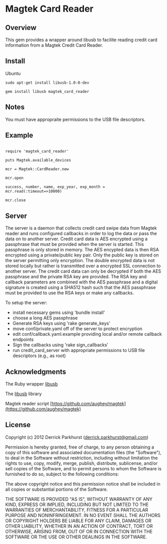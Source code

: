 Magtek Card Reader
==================

Overview
--------

 This gem provides a wrapper around libusb to facilite reading credit card information from a Magtek Credit Card Reader.

Install
-------
Ubuntu
```
sudo apt-get install libusb-1.0-0-dev

gem install libusb magtek_card_reader

```


Notes
-----

You must have appropraite permissions to the USB file descriptors.

Example
--------
```

require 'magtek_card_reader'

puts Magtek.available_devices

mcr = Magtek::CardReader.new

mcr.open

success, number, name, exp_year, exp_month =  mcr.read(:timeout=>10000)

mcr.close

```


Server
------

 The server is a daemon that collects credit card swipe data from Magtek reader and runs
configured callbacks in order to log the data or pass the data on to another server. 
Credit card data is AES encrypted using a passphrase that must be provided when the 
server is started. This passphrase is only stored in memory. The AES encypted data
is then RSA encrypted using a private/public key pair. Only the public key is stored
on the server permitting only encryption. The double encrypted data is not stored locally
but rather is transmitted over a encrypted SSL connection to another server. The credit
card data can only be decrypted if both the AES passphrase and the private RSA key are
provided. The RSA key and callback parameters are combined with the AES passphrase and
a digital signature is created using a SHA512 hash such that the AES passphrase must 
be provided to use the RSA keys or make any callbacks.

 To setup the server:
- install necessary gems using 'bundle install'
- choose a long AES passphrase
- Generate RSA keys using 'rake generate_keys'
- move conf/private.yaml off of the server to protect encryption
- edit conf/callback.yaml.example providing local and/or remote callback endpoints
- Sign the callbacks using 'rake sign_callbacks'
- run credit_card_server with appropriate permissions to USB file descriptors (e.g., as root)


Acknowledgments 
------

 The Ruby wrapper [libusb](https://github.com/larskanis/libusb)

 The [libusb](http://libusbx.org/) library

 Magtek reader script [https://github.com/aughey/magtek](https://github.com/aughey/magtek)

License
-------
Copyright (c) 2012 Derrick Parkhurst (derrick.parkhurst@gmail.com)

Permission is hereby granted, free of charge, to any person obtaining a copy
of this software and associated documentation files (the "Software"), to deal
in the Software without restriction, including without limitation the rights
to use, copy, modify, merge, publish, distribute, sublicense, and/or sell
copies of the Software, and to permit persons to whom the Software is
furnished to do so, subject to the following conditions:

The above copyright notice and this permission notice shall be included in
all copies or substantial portions of the Software.

THE SOFTWARE IS PROVIDED "AS IS", WITHOUT WARRANTY OF ANY KIND, EXPRESS OR
IMPLIED, INCLUDING BUT NOT LIMITED TO THE WARRANTIES OF MERCHANTABILITY,
FITNESS FOR A PARTICULAR PURPOSE AND NONINFRINGEMENT. IN NO EVENT SHALL THE
AUTHORS OR COPYRIGHT HOLDERS BE LIABLE FOR ANY CLAIM, DAMAGES OR OTHER
LIABILITY, WHETHER IN AN ACTION OF CONTRACT, TORT OR OTHERWISE, ARISING FROM,
OUT OF OR IN CONNECTION WITH THE SOFTWARE OR THE USE OR OTHER DEALINGS IN
THE SOFTWARE.


